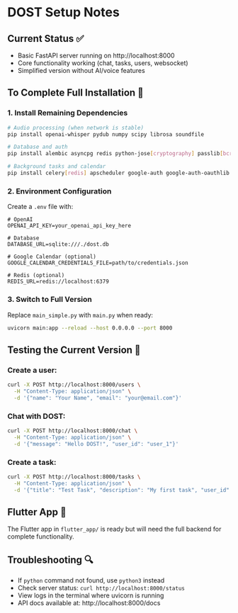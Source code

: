 # DOST Setup Notes

## Current Status ✅
- Basic FastAPI server running on http://localhost:8000
- Core functionality working (chat, tasks, users, websocket)
- Simplified version without AI/voice features

## To Complete Full Installation 🔧

### 1. Install Remaining Dependencies
```bash
# Audio processing (when network is stable)
pip install openai-whisper pydub numpy scipy librosa soundfile

# Database and auth
pip install alembic asyncpg redis python-jose[cryptography] passlib[bcrypt]

# Background tasks and calendar
pip install celery[redis] apscheduler google-auth google-auth-oauthlib google-auth-httplib2 google-api-python-client
```

### 2. Environment Configuration
Create a `.env` file with:
```env
# OpenAI
OPENAI_API_KEY=your_openai_api_key_here

# Database
DATABASE_URL=sqlite:///./dost.db

# Google Calendar (optional)
GOOGLE_CALENDAR_CREDENTIALS_FILE=path/to/credentials.json

# Redis (optional)
REDIS_URL=redis://localhost:6379
```

### 3. Switch to Full Version
Replace `main_simple.py` with `main.py` when ready:
```bash
uvicorn main:app --reload --host 0.0.0.0 --port 8000
```

## Testing the Current Version 🧪

### Create a user:
```bash
curl -X POST http://localhost:8000/users \
  -H "Content-Type: application/json" \
  -d '{"name": "Your Name", "email": "your@email.com"}'
```

### Chat with DOST:
```bash
curl -X POST http://localhost:8000/chat \
  -H "Content-Type: application/json" \
  -d '{"message": "Hello DOST!", "user_id": "user_1"}'
```

### Create a task:
```bash
curl -X POST http://localhost:8000/tasks \
  -H "Content-Type: application/json" \
  -d '{"title": "Test Task", "description": "My first task", "user_id": "user_1"}'
```

## Flutter App 📱
The Flutter app in `flutter_app/` is ready but will need the full backend for complete functionality.

## Troubleshooting 🔍
- If `python` command not found, use `python3` instead
- Check server status: `curl http://localhost:8000/status`
- View logs in the terminal where uvicorn is running
- API docs available at: http://localhost:8000/docs 